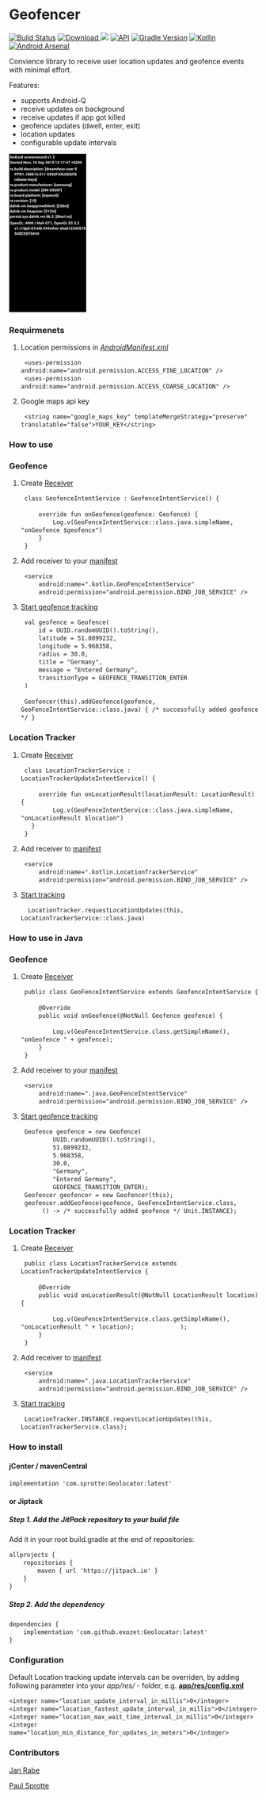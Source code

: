 # Geofencer 
[![Build Status](https://app.bitrise.io/app/62c5e7d6d14d57dd/status.svg?token=i0sTxq2L3WeD26_b77uA5A)](https://app.bitrise.io/app/62c5e7d6d14d57dd) [ ![Download](https://api.bintray.com/packages/exozetag/maven/Geolocator/images/download.svg) ](https://bintray.com/exozetag/maven/Geolocator/_latestVersion) [![](https://jitpack.io/v/exozet/Geolocator.svg)](https://jitpack.io/#exozet/Geolocator)
[![API](https://img.shields.io/badge/API-16%2B-brightgreen.svg?style=flat)](https://android-arsenal.com/api?level=15) [![Gradle Version](https://img.shields.io/badge/gradle-5.6.1-green.svg)](https://docs.gradle.org/current/release-notes) [![Kotlin](https://img.shields.io/badge/kotlin-1.3.50-green.svg)](https://kotlinlang.org/) [![Android Arsenal](https://img.shields.io/badge/Android%20Arsenal-Geolocator-brightgreen.svg?style=flat)](https://android-arsenal.com/details/1/7860)

Convience library to receive user location updates and geofence events with minimal effort. 

Features:

- supports Android-Q
- receive updates on background
- receive updates if app got killed
- geofence updates (dwell, enter, exit)
- location updates
- configurable update intervals

![sample.gif](sample.gif)
     
### Requirmenets

1. Location permissions in [*AndroidManifest.xml*](app/src/main/AndroidManifest.xml#L8-L9)

	    <uses-permission android:name="android.permission.ACCESS_FINE_LOCATION" />
   	 	<uses-permission android:name="android.permission.ACCESS_COARSE_LOCATION" />
   	 	
2. Google maps api key

		<string name="google_maps_key" templateMergeStrategy="preserve" translatable="false">YOUR_KEY</string>
	
### How to use

### Geofence

1. Create [Receiver](app/src/main/java/com/sprotte/geolocator/demo/kotlin/GeofenceIntentService.kt)
 
		class GeofenceIntentService : GeofenceIntentService() {
		
		    override fun onGeofence(geofence: Geofence) {
		    	Log.v(GeoFenceIntentService::class.java.simpleName, "onGeofence $geofence")	    
		    }
		}
		
2. Add receiver to your [manifest](app/src/main/AndroidManifest.xml#L45-L47)

	 	<service
            android:name=".kotlin.GeoFenceIntentService"
            android:permission="android.permission.BIND_JOB_SERVICE" />

3. [Start geofence tracking](app/src/main/java/com/sprotte/geolocator/demo/kotlin/MainActivity.kt#L33-L46)

   		val geofence = Geofence(
            id = UUID.randomUUID().toString(),
            latitude = 51.0899232,
            longitude = 5.968358,
            radius = 30.0,
            title = "Germany",
            message = "Entered Germany",
            transitionType = GEOFENCE_TRANSITION_ENTER
        )
        
        Geofencer(this).addGeofence(geofence, GeoFenceIntentService::class.java) { /* successfully added geofence */ }

### Location Tracker

1. Create [Receiver](app/src/main/java/com/sprotte/geolocator/demo/kotlin/LocationTrackerService.kt)

		class LocationTrackerService : LocationTrackerUpdateIntentService() {

	    	override fun onLocationResult(locationResult: LocationResult) {  
	    		Log.v(GeoFenceIntentService::class.java.simpleName, "onLocationResult $location")
	      }
      	}

2. Add receiver to [manifest](app/src/main/AndroidManifest.xml#L49-L51)

		<service
            android:name=".kotlin.LocationTrackerService"
            android:permission="android.permission.BIND_JOB_SERVICE" />

3. [Start tracking](app/src/main/java/com/sprotte/geolocator/demo/kotlin/MainActivity.kt#L48-L51)

		 LocationTracker.requestLocationUpdates(this, LocationTrackerService::class.java)

### How to use in Java

### Geofence

1. Create [Receiver](app/src/main/java/com/sprotte/geolocator/demo/java/GeofenceIntentService.java)

		public class GeoFenceIntentService extends GeofenceIntentService {
	
	    	@Override
	    	public void onGeofence(@NotNull Geofence geofence) {
	
	        	Log.v(GeoFenceIntentService.class.getSimpleName(), "onGeofence " + geofence);	    	
	       	}
		}
		
2. Add receiver to your [manifest](app/src/main/AndroidManifest.xml#L63-L65)

	 	<service
            android:name=".java.GeoFenceIntentService"
            android:permission="android.permission.BIND_JOB_SERVICE" />

3. [Start geofence tracking](app/src/main/java/com/sprotte/geolocator/demo/java/AddGeoFenceActivity.java#L48-L63)

 		Geofence geofence = new Geofence(
                UUID.randomUUID().toString(),
                51.0899232,
                5.968358,
                30.0,
                "Germany",
                "Entered Germany",
                GEOFENCE_TRANSITION_ENTER);
    	Geofencer geofencer = new Geofencer(this);
    	geofencer.addGeofence(geofence, GeoFenceIntentService.class,
           	 () -> /* successfully added geofence */ Unit.INSTANCE);

### Location Tracker

1. Create [Receiver](app/src/main/java/com/sprotte/geolocator/demo/java/LocationTrackerService.java)

		public class LocationTrackerService extends LocationTrackerUpdateIntentService {

		    @Override
		    public void onLocationResult(@NotNull LocationResult location) {
		
		        Log.v(GeoFenceIntentService.class.getSimpleName(), "onLocationResult " + location);		        );
		    }
		}

2. Add receiver to [manifest](app/src/main/AndroidManifest.xml#L66-L68)

		<service
            android:name=".java.LocationTrackerService"
            android:permission="android.permission.BIND_JOB_SERVICE" />

3. [Start tracking](https://github.com/exozet/Geolocator/blob/master/app/src/main/java/com/sprotte/geolocator/demo/java/AddGeoFenceActivity.java#L65-L68)

		LocationTracker.INSTANCE.requestLocationUpdates(this, LocationTrackerService.class);

### How to install

#### jCenter / mavenCentral

	implementation 'com.sprotte:Geolocator:latest'

#### or Jiptack

##### Step 1. Add the JitPack repository to your build file

Add it in your root build.gradle at the end of repositories:

	allprojects {
		repositories {
			maven { url 'https://jitpack.io' }
		}
	}
##### Step 2. Add the dependency

	dependencies {
		implementation 'com.github.exozet:Geolocator:latest'
	}
	
### Configuration

Default Location tracking update intervals can be overriden, by adding following parameter into your _app/res/_ - folder, e.g. [**app/res/config.xml**](app/src/main/res/values/config.xml#L4-L7)

    <integer name="location_update_interval_in_millis">0</integer>
    <integer name="location_fastest_update_interval_in_millis">0</integer>
    <integer name="location_max_wait_time_interval_in_millis">0</integer>
    <integer name="location_min_distance_for_updates_in_meters">0</integer>


### Contributors

[Jan Rabe](jan.rabe@exozet.com)

[Paul Sprotte](paul.sprotte@exozet.com)
